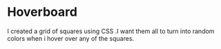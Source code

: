 # Hoverboard
I created a grid of squares using CSS .I want them all to turn into random colors when i hover over any of the squares.
